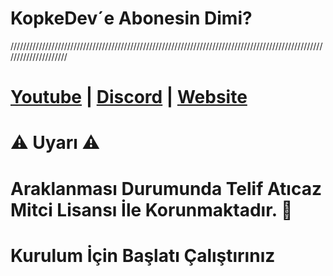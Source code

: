 # KopkeDev´e Abonesin Dimi?

/////////////////////////////////////////////////////////////////////////////////////////////////////////////////////

# [Youtube](https://www.youtube.com/@kopkedev) | [Discord](https://discord.gg/MqV6nTwsUz) | [Website](https://guns.lol/uzgunkopke)

# ⚠️ Uyarı ⚠️

# Araklanması Durumunda Telif Atıcaz Mitci Lisansı İle Korunmaktadır. 📜

# Kurulum İçin Başlatı Çalıştırınız
